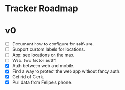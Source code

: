 # Tracker Roadmap

# v0

- [ ] Document how to configure for self-use.
- [ ] Support custom labels for locations.
- [ ] App: see locations on the map.
- [ ] Web: two factor auth?
- [x] Auth between web and mobile.
- [x] Find a way to protect the web app without fancy auth.
- [x] Get rid of Clerk.
- [x] Pull data from Felipe's phone.
